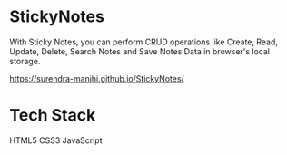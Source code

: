 # StickyNotes
With Sticky Notes, you can perform CRUD operations like Create, Read, Update, Delete, Search Notes and Save Notes Data in browser's local storage.

https://surendra-manjhi.github.io/StickyNotes/

# Tech Stack
HTML5
CSS3
JavaScript
